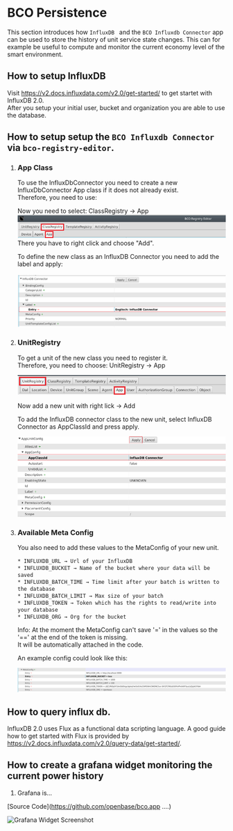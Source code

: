 # BCO Persistence

This section introduces how ```InfluxDB ``` and the ```BCO Influxdb Connector``` app can be used to store the history of unit service state changes. This can for example be useful to compute and monitor the current economy level of the smart environment.

## How to setup InfluxDB

 Visit https://v2.docs.influxdata.com/v2.0/get-started/ to get startet with InfluxDB 2.0.  
 After you setup your initial user, bucket and organization you are able to use the database.

##  How to setup setup the ```BCO Influxdb Connector``` via ```bco-registry-editor```.
1. ### App Class
    To use the InfluxDbConnector you need to create a new InfluxDbConnector App class if it does not already exist.  
    Therefore, you need to use:  
  
   Now you need to select: ClassRegistry → App  
   ![add_class](img/bco_registry_add_class.png) 
   There you have to right click and choose "Add".  
   
   To define the new class as an InfluxDB Connector you need to add the label and apply:  <br/><br/>
   ![add_class_entry](img/influxdB_add_class.png)

2. ### UnitRegistry  
   To get a unit of the new class you need to register it.  
   Therefore, you need to choose: UnitRegistry → App  
   
   ![add_unit](img/add_unit.png)
 
   Now add a new unit with right lick → Add

   To add the InfluxDB connector class to the new unit, select InfluxDB Connector as AppClassId and press apply.

   ![add_unit_class](img/new_unit.png)
    
      
   
3. ### Available Meta Config
   You also need to add these values to the MetaConfig of your new unit.

       * INFLUXDB_URL → Url of your InfluxDB
       * INFLUXDB_BUCKET → Name of the bucket where your data will be saved
       * INFLUXDB_BATCH_TIME → Time limit after your batch is written to the database
       * INFLUXDB_BATCH_LIMIT → Max size of your batch
       * INFLUXDB_TOKEN → Token which has the rights to read/write into your database
       * INFLUXDB_ORG → Org for the bucket

   Info: At the moment the MetaConfig can't save '=' in the values so the '==' at the end of the token is missing.  
   It will be automatically attached in the code.  
  
   An example config could look like this:
  
   ![metaconfig](img/metaconfig.png)


  

## How to query influx db.


InfluxDB 2.0 uses Flux as a functional data scripting language.
A good guide how to get started with Flux is provided by https://v2.docs.influxdata.com/v2.0/query-data/get-started/.
  
## How to create a grafana widget monitoring the current power history
   1. Grafana is...


[Source Code](https://github.com/openbase/bco.app ....)

![Grafana Widget Screenshot](/images/grafana.jpg)
